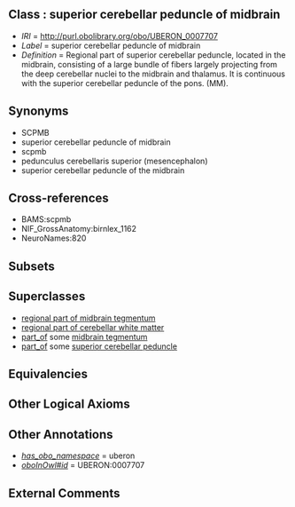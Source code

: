
## Class : superior cerebellar peduncle of midbrain

 * *IRI* = http://purl.obolibrary.org/obo/UBERON_0007707
 * *Label* = superior cerebellar peduncle of midbrain
 * *Definition* = Regional part of superior cerebellar peduncle, located in the midbrain, consisting of a large bundle of fibers largely projecting from the deep cerebellar nuclei to the midbrain and thalamus.  It is continuous with the superior cerebellar peduncle of the pons. (MM).

## Synonyms

 * SCPMB
 * superior cerebellar peduncle of midbrain
 * scpmb
 * pedunculus cerebellaris superior (mesencephalon)
 * superior cerebellar peduncle of the midbrain

## Cross-references

 * BAMS:scpmb
 * NIF_GrossAnatomy:birnlex_1162
 * NeuroNames:820

## Subsets


## Superclasses

 * [regional part of midbrain tegmentum](../../UBERON/35/UBERON_0002635.md)
 * [regional part of cerebellar white matter](../../UBERON/35/UBERON_0003035.md)
 * [part_of](../../BFO/50/BFO_0000050.md) some [midbrain tegmentum](../../UBERON/43/UBERON_0001943.md)
 * [part_of](../../BFO/50/BFO_0000050.md) some [superior cerebellar peduncle](../../UBERON/50/UBERON_0002150.md)

## Equivalencies


## Other Logical Axioms


## Other Annotations

 * *[has_obo_namespace](../../ce/oboInOwl#hasOBONamespace.md)* = uberon
 * *[oboInOwl#id](../../id/oboInOwl#id.md)* = UBERON:0007707

## External Comments

